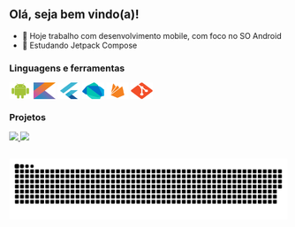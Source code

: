## Olá, seja bem vindo(a)!

- 🔭 Hoje trabalho com desenvolvimento mobile, com foco no SO Android
- 🌱 Estudando Jetpack Compose

### Linguagens e ferramentas

<div style="display: inline-block">
  <img align="center" alt="Android" height="30" width="40" src="https://raw.githubusercontent.com/devicons/devicon/master/icons/android/android-original.svg">
  <img align="center" alt="Kotlin" height="30" width="40" src="https://raw.githubusercontent.com/devicons/devicon/master/icons/kotlin/kotlin-original.svg">
  <img align="center" alt="Flutter" height="30" width="40" src="https://raw.githubusercontent.com/devicons/devicon/master/icons/flutter/flutter-original.svg">
  <img align="center" alt="Dart" height="30" width="40" src="https://raw.githubusercontent.com/devicons/devicon/master/icons/dart/dart-original.svg">
  <img align="center" alt="Firebase" height="30" width="40" src="https://raw.githubusercontent.com/devicons/devicon/master/icons/firebase/firebase-plain.svg">
  <img align="center" alt="Git" height="30" width="40" src="https://raw.githubusercontent.com/devicons/devicon/master/icons/git/git-original.svg">
</div>

### Projetos

<div>
<a href="https://github.com/leonardolino96">
<img height="180em" src="https://github-readme-stats.vercel.app/api?username=leonardolino96&show_icons=true&theme=tokyonight&include_all_commits=true&count_private=true"/>
<img height="180em" src="https://github-readme-stats.vercel.app/api/top-langs/?username=leonardolino96&layout=compact&langs_count=7&theme=tokyonight"/>
</div>
  
##
 
![Snake animation](https://github.com/leonardolino96/leonardolino96/blob/output/github-contribution-grid-snake.svg)
 
  

  
